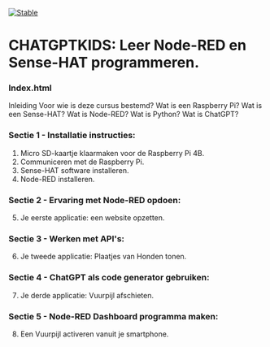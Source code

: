 [![Stable](https://img.shields.io/badge/docs-stable-blue.svg)](https://rbontekoe.github.io/CHATGPTKIDS/stable)

# CHATGPTKIDS: Leer Node-RED en Sense-HAT programmeren. 

### Index.html
Inleiding
Voor wie is deze cursus bestemd?
Wat is een Raspberry Pi?
Wat is een Sense-HAT?
Wat is Node-RED?
Wat is Python?
Wat is ChatGPT?

### Sectie 1 - Installatie instructies:
1. Micro SD-kaartje klaarmaken voor de Raspberry Pi 4B.
2. Communiceren met de Raspberry Pi.
3. Sense-HAT software installeren.
4. Node-RED installeren.

### Sectie 2 - Ervaring met Node-RED opdoen:
5. Je eerste applicatie: een website opzetten.

### Sectie 3 - Werken met API's:
6. Je tweede applicatie: Plaatjes van Honden tonen.

### Sectie 4 - ChatGPT als code generator gebruiken:
7. Je derde applicatie: Vuurpijl afschieten.

### Sectie 5 - Node-RED Dashboard programma maken:
8. Een Vuurpijl activeren vanuit je smartphone.

